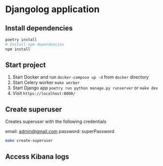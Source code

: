 # Djangolog application

## Install dependencies

```bash
poetry install
# Install npm dependencies
npm install
```

## Start project

1. Start Docker and run `docker-compose up -d` from `docker` directory
2. Start Celery worker `make worker`
3. Start Django app `poetry run python manage.py runserver` or `make dev`
4. Visit `https://localhost:8000/`

## Create superuser

Creates superuser with the following credentials

email: admin@gmail.com
password: superPassword

```bash
make create-superuser
```

## Access Kibana logs
